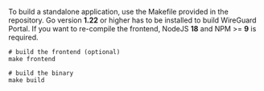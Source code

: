 To build a standalone application, use the Makefile provided in the repository.
Go version **1.22** or higher has to be installed to build WireGuard Portal.
If you want to re-compile the frontend, NodeJS **18** and NPM >= **9** is required.

```shell
# build the frontend (optional)
make frontend

# build the binary
make build
```